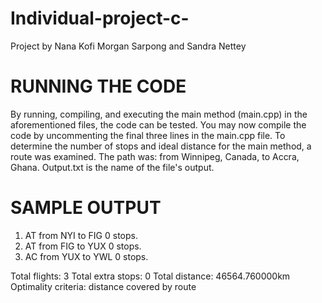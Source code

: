 # Individual-project-c-

Project by Nana Kofi Morgan Sarpong and Sandra Nettey


# RUNNING THE CODE 

By running, compiling, and executing the main method (main.cpp) in the aforementioned files, the code can be tested. 
You may now compile the code by uncommenting the final three lines in the main.cpp file. 
To determine the number of stops and ideal distance for the main method, a route was examined. 
The path was: from Winnipeg, Canada, to Accra, Ghana. Output.txt is the name of the file's output.


# SAMPLE OUTPUT
1. AT from NYI to FIG 0 stops.
2. AT from FIG to YUX 0 stops.
3. AC from YUX to YWL 0 stops.

 Total flights: 3
 Total extra stops: 0
 Total distance: 46564.760000km
 Optimality criteria: distance covered by route
